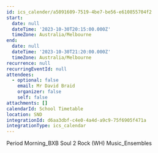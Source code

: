 ```yaml
---
id: ics_calender/a5091609-7519-4be7-be56-e610855704f2
start:
  date: null
  dateTime: '2023-10-30T20:15:00.000Z'
  timeZone: Australia/Melbourne
end:
  date: null
  dateTime: '2023-10-30T21:20:00.000Z'
  timeZone: Australia/Melbourne
recurrence: null
recurringEventId: null
attendees:
  - optional: false
    email: Mr David Braid
    organizer: false
    self: false
attachments: []
calendarId: School Timetable
location: SND
integrationId: d6aa3dbf-c4e0-4a4d-a9c9-75f6905f471a
integrationType: ics_calendar
---
```

Period Morning_BXB
Soul 2 Rock (WH) Music_Ensembles